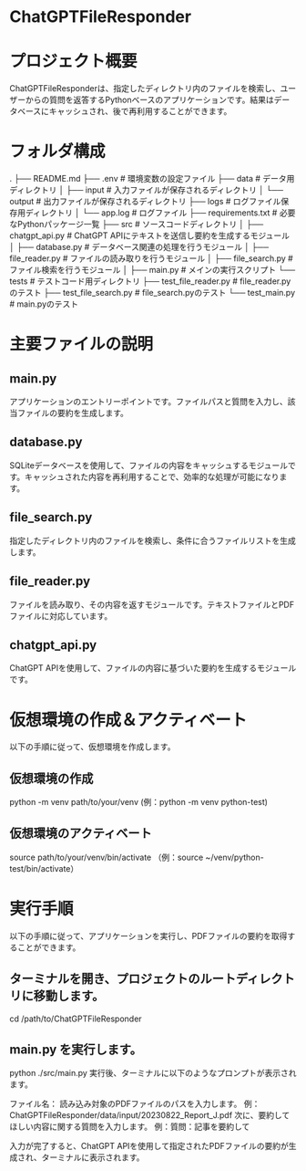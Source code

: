 # ChatGPTFileResponder

# プロジェクト概要

ChatGPTFileResponderは、指定したディレクトリ内のファイルを検索し、ユーザーからの質問を返答するPythonベースのアプリケーションです。結果はデータベースにキャッシュされ、後で再利用することができます。

# フォルダ構成
.
├── README.md
├── .env                    # 環境変数の設定ファイル
├── data                    # データ用ディレクトリ
│   ├── input               # 入力ファイルが保存されるディレクトリ
│   └── output              # 出力ファイルが保存されるディレクトリ
├── logs                    # ログファイル保存用ディレクトリ
│   └── app.log             # ログファイル
├── requirements.txt        # 必要なPythonパッケージ一覧
├── src                     # ソースコードディレクトリ
│   ├── chatgpt_api.py      # ChatGPT APIにテキストを送信し要約を生成するモジュール
│   ├── database.py         # データベース関連の処理を行うモジュール
│   ├── file_reader.py      # ファイルの読み取りを行うモジュール
│   ├── file_search.py      # ファイル検索を行うモジュール
│   ├── main.py             # メインの実行スクリプト
└── tests                   # テストコード用ディレクトリ
    ├── test_file_reader.py # file_reader.pyのテスト
    ├── test_file_search.py # file_search.pyのテスト
    └── test_main.py        # main.pyのテスト

# 主要ファイルの説明
## main.py
アプリケーションのエントリーポイントです。ファイルパスと質問を入力し、該当ファイルの要約を生成します。

## database.py
SQLiteデータベースを使用して、ファイルの内容をキャッシュするモジュールです。キャッシュされた内容を再利用することで、効率的な処理が可能になります。

## file_search.py
指定したディレクトリ内のファイルを検索し、条件に合うファイルリストを生成します。

## file_reader.py
ファイルを読み取り、その内容を返すモジュールです。テキストファイルとPDFファイルに対応しています。

## chatgpt_api.py
ChatGPT APIを使用して、ファイルの内容に基づいた要約を生成するモジュールです。

# 仮想環境の作成＆アクティベート
以下の手順に従って、仮想環境を作成します。

## 仮想環境の作成
python -m venv path/to/your/venv
(例：python -m venv python-test)

## 仮想環境のアクティベート
source path/to/your/venv/bin/activate
（例：source ~/venv/python-test/bin/activate）

# 実行手順
以下の手順に従って、アプリケーションを実行し、PDFファイルの要約を取得することができます。

## ターミナルを開き、プロジェクトのルートディレクトリに移動します。
cd /path/to/ChatGPTFileResponder

## main.py を実行します。
python ./src/main.py
実行後、ターミナルに以下のようなプロンプトが表示されます。

ファイル名：
読み込み対象のPDFファイルのパスを入力します。
例：ChatGPTFileResponder/data/input/20230822_Report_J.pdf
次に、要約してほしい内容に関する質問を入力します。
例：質問：記事を要約して

入力が完了すると、ChatGPT APIを使用して指定されたPDFファイルの要約が生成され、ターミナルに表示されます。